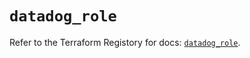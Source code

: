 # `datadog_role`

Refer to the Terraform Registory for docs: [`datadog_role`](https://registry.terraform.io/providers/datadog/datadog/3.24.1/docs/resources/role).
